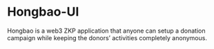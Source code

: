 # Hongbao-UI

Hongbao is a web3 ZKP application that anyone can setup a donation campaign while keeping the donors’ activities completely anonymous. 
